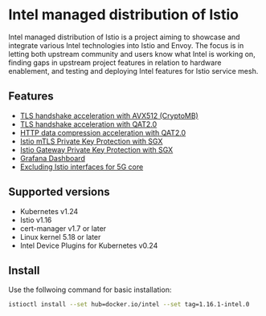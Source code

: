 # Intel managed distribution of Istio

Intel managed distribution of Istio is a project aiming to showcase and integrate various Intel technologies into Istio and Envoy. The focus is in letting both upstream community and users know what Intel is working on, finding gaps in upstream project features in relation to hardware enablement, and testing and deploying Intel features for Istio service mesh.

## Features

* [TLS handshake acceleration with AVX512 (CryptoMB)](docs/CRYPTOMB.md)
* [TLS handshake acceleration with QAT2.0](docs/QAT.md)
* [HTTP data compression acceleration with QAT2.0](docs/QAT.md)
* [Istio mTLS Private Key Protection with SGX](docs/SGX-mTLS.md)
* [Istio Gateway Private Key Protection with SGX](docs/SGX-gateway.md)
* [Grafana Dashboard](docs/Grafana-Dashboard.md)
* [Excluding Istio interfaces for 5G core](docs/Excluding-Istio-interfaces-for-5G-core.md)

## Supported versions
* Kubernetes v1.24
* Istio v1.16
* cert-manager v1.7 or later
* Linux kernel 5.18 or later
* Intel Device Plugins for Kubernetes v0.24

## Install

Use the follwoing command for basic installation:

```bash
istioctl install --set hub=docker.io/intel --set tag=1.16.1-intel.0
